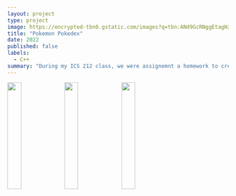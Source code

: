 ```yaml
---
layout: project
type: project
image: https://encrypted-tbn0.gstatic.com/images?q=tbn:ANd9GcRNggEtagHz85kQ5Y2FQPwNAFOY93sAVu7B_w&s
title: "Pokemon Pokedex"
date: 2022
published: false
labels:
  - C++
summary: "During my ICS 212 class, we were assignemnt a homework to create a functional Pokemon Pokedex in C++."
---
```


<div class="text-center p-4">
  <img src= "https://assets.pokemon.com/assets/cms2/img/pokedex/full//390.png" width = 25%; height = 25%; >
  <img src= "https://assets.pokemon.com/assets/cms2/img/pokedex/full//393.png" width = 25%; height = 25%; >
  <img src= "https://assets.pokemon.com/assets/cms2/img/pokedex/full//387.png" width = 25%; height = 25%; >
</div>



```cpp

```
